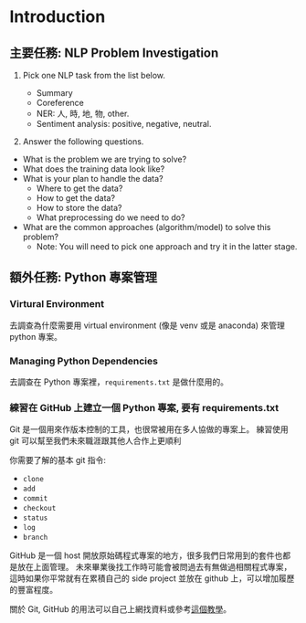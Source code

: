 # Introduction

## 主要任務: NLP Problem Investigation

1. Pick one NLP task from the list below.
    - Summary
    - Coreference
    - NER: 人, 時, 地, 物, other.
    - Sentiment analysis: positive, negative, neutral.

2. Answer the following questions.
- What is the problem we are trying to solve?
- What does the training data look like?
- What is your plan to handle the data? 
  - Where to get the data?
  - How to get the data?
  - How to store the data?
  - What preprocessing do we need to do?
- What are the common approaches (algorithm/model) to solve this problem? 
  - Note: You will need to pick one approach and try it in the latter stage.


## 額外任務: Python 專案管理

### Virtural Environment
去調查為什麼需要用 virtual environment (像是 venv 或是 anaconda) 來管理 python 專案。

### Managing Python Dependencies
去調查在 Python 專案裡，`requirements.txt` 是做什麼用的。

### 練習在 GitHub 上建立一個 Python 專案, 要有 requirements.txt
Git 是一個用來作版本控制的工具，也很常被用在多人協做的專案上。
練習使用 git 可以幫至我們未來職涯跟其他人合作上更順利

你需要了解的基本 git 指令:
- `clone`
- `add`
- `commit`
- `checkout`
- `status`
- `log`
- `branch`

GitHub 是一個 host 開放原始碼程式專案的地方，很多我們日常用到的套件也都是放在上面管理。
未來畢業後找工作時可能會被問過去有無做過相關程式專案，這時如果你平常就有在累積自己的
side project 並放在 github 上，可以增加履歷的豐富程度。

關於 Git, GitHub 的用法可以自己上網找資料或參考[這個教學](https://www.rs-online.com/designspark/github-nvidia-cn)。
